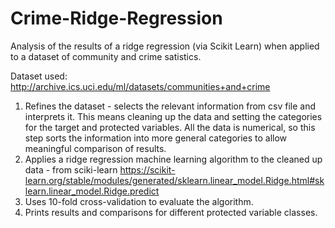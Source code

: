 # Crime-Ridge-Regression
Analysis of the results of a ridge regression (via Scikit Learn) when applied to a dataset of community and crime satistics.

Dataset used:
http://archive.ics.uci.edu/ml/datasets/communities+and+crime

1. Refines the dataset - selects the relevant information from csv file and interprets it. This means cleaning up the data and setting the categories for the target and protected variables. All the data is numerical, so this step sorts the information into more general categories to allow meaningful comparison of results. 
2. Applies a ridge regression machine learning algorithm to the cleaned up data - from sciki-learn
 https://scikit-learn.org/stable/modules/generated/sklearn.linear_model.Ridge.html#sklearn.linear_model.Ridge.predict
3. Uses 10-fold cross-validation to evaluate the algorithm. 
4. Prints results and comparisons for different protected variable classes.
